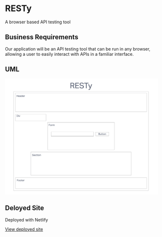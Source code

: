 # RESTy

A browser based API testing tool

## Business Requirements

Our application will be an API testing tool that can be run in any browser, allowing a user to easily interact with APIs in a familiar interface.

## UML

![UML](./img/UML.png)

## Deloyed Site

Deployed with Netlify

[View deployed site](https://sage-rabanadas-a95b96.netlify.app/)
